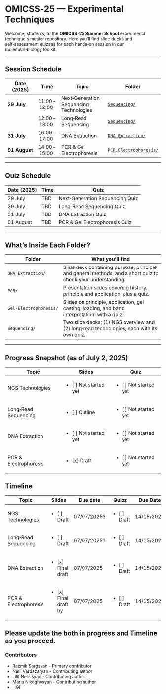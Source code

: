 # OMICSS‑25 — Experimental Techniques

Welcome, students, to the **OMICSS‑25 Summer School** experimental technique's master repository. Here you’ll find slide decks and self‑assessment quizzes for each hands‑on session in our molecular‑biology toolkit.

---

## Session Schedule

| Date (2025)   | Time          | Topic                                   | Folder                                                              |
| ------------- | ------------- | --------------------------------------- | ------------------------------------------------------------------- |
| **29 July**   | 11:00 – 12:00 | Next‑Generation Sequencing Technologies | [`Sequencing/`](./Sequencing/)                                      |
|               | 12:00 – 13:00 | Long‑Read Sequencing                    | [`Sequencing/`](./Sequencing/)                                      |
| **31 July**   | 16:00 – 17:00 | DNA Extraction                          | [`DNA_Extraction/`](./DNA%20Extraction/)                              |
| **01 August** | 14:00 – 15:00 | PCR & Gel Electrophoresis               | [`PCR,Electrophoresis/`](./PCR,Electrophoresis/)  |


---

## Quiz Schedule

| Date (2025) | Time | Quiz                            |
| ----------- | ---- | ------------------------------- |
| 29 July     | TBD  | Next‑Generation Sequencing Quiz |
| 29 July     | TBD  | Long‑Read Sequencing Quiz       |
| 31 July     | TBD  | DNA Extraction Quiz             |
| 01 August   | TBD  | PCR & Gel Electrophoresis Quiz  |

---

## What’s Inside Each Folder?

| Folder                 | What you’ll find                                                                          |
| ---------------------- | ----------------------------------------------------------------------------------------- |
| `DNA_Extraction/`      | Slide deck containing purpose, principle and general methods, and a short quiz to check your understanding.          |
| `PCR/`                 | Presentation slides covering history, principle and application, plus a quiz.                |
| `Gel‑Electrophoresis/` | Slides on principle, application,  gel casting, loading, and band interpretation, with a quiz.                     |
| `Sequencing/`          | Two slide decks: (1) NGS overview and (2) long‑read technologies, each with its own quiz. |

---

## Progress Snapshot (as of July 2, 2025)

| Topic                 | Slides    | Quiz      |
| --------------------- | --------- | --------- |
| NGS Technologies      | <ul><li>[ ] Not started yet </li> |  <ul><li>[ ] Not started yet </li>  |
| Long‑Read Sequencing  | <ul><li>[ ] Outline </li>  |  <ul><li>[ ] Not started yet </li>  |
| DNA Extraction        | <ul><li>[ ] Not started yet </li> |  <ul><li>[ ] Not started yet </li>  |
| PCR & Electrophoresis | <ul><li>[x] Draft </li>  |  <ul><li>[ ] Not started yet </li> |

## Timeline

| Topic                 | Slides                  | Due date                                             | Quizz               | Due Date            | Contributor         |
| --------------------- | ----------------------- | ---------------------------------------------------- | --------------------| --------------------| ---------------| 
| NGS Technologies      | <ul><li>[ ] Draft </li> | 07/07/2025?                                          | <ul><li> [ ] Draft </li> | 14/15/2025          | Lilit Nersisyan
| Long‑Read Sequencing  | <ul><li>[ ] Draft </li> | 07/07/2025?                                          | <ul><li> [ ] Draft </li> | 14/15/2025          | Maria Nikoghosyan
| DNA Extraction        | <ul><li>[x] Final draft  </li> |  07/07/2025                                   | <ul><li> [ ] Draft </li> | 14/15/2025          | Nelli Vardazaryan
| PCR & Electrophoresis | <ul><li>[x] Final draft by </li> |  07/07/2025                                 | <ul><li> [ ] Draft </li> | 14/15/2025          |  Razmik Sargsyan

Please update the both in progress and Timeline as you proceed. 
---

### Contributors

* Razmik Sargsyan - Primary contributor
* Nelli Vardazaryan - Contributing author
* Lilit Nersisyan - Contributing author
* Maria Nikoghosyan - Contributing author
* HGI

